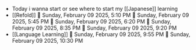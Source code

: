 - Today i wanna start or see where to start my [[Japanese]] learning
- [[Refold]]
  🍅 Sunday, February 09 2025, 5:10 PM
  🍅 Sunday, February 09 2025, 5:45 PM
  🍅 Sunday, February 09 2025, 6:20 PM
  🍅 Sunday, February 09 2025, 8:35 PM
  🍅 Sunday, February 09 2025, 9:20 PM
- [[Language Learning]]
  🍅 Sunday, February 09 2025, 9:55 PM
  🍅 Sunday, February 09 2025, 10:30 PM